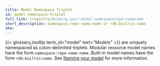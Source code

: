 ```yaml
---
title: Model Namespace Triplet
id: model-namespace-triplet
full_link: /registry/#naming-your-model-namespacerepo-namename
short_description: namespace:repo-name:name or rdk:builtin:name
aka:
---
```


{{< glossary_tooltip term_id="model" text="Models" >}} are uniquely namespaced as colon-delimited-triplets.
Modular resource model names have the form `namespace:repo-name:name`.
Built-in model names have the form `rdk:builtin:name`.
See [Naming your model](/registry/#naming-your-model-namespacerepo-namename) for more information.
